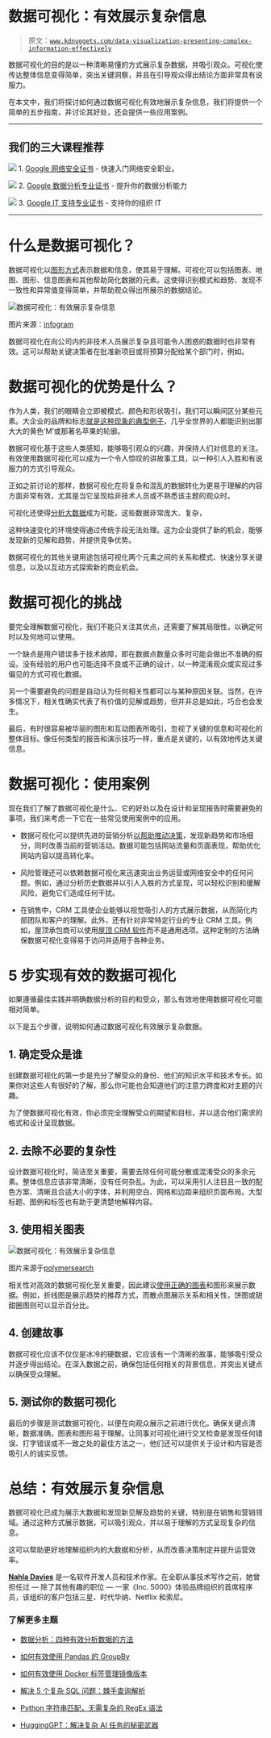 # 数据可视化：有效展示复杂信息

> 原文：[`www.kdnuggets.com/data-visualization-presenting-complex-information-effectively`](https://www.kdnuggets.com/data-visualization-presenting-complex-information-effectively)

数据可视化的目的是以一种清晰易懂的方式展示复杂数据，并吸引观众。可视化使传达整体信息变得简单，突出关键洞察，并且在引导观众得出结论方面非常具有说服力。

在本文中，我们将探讨如何通过数据可视化有效地展示复杂信息，我们将提供一个简单的五步指南，并讨论其好处，还会提供一些应用案例。

* * *

## 我们的三大课程推荐

![](img/0244c01ba9267c002ef39d4907e0b8fb.png) 1\. [Google 网络安全证书](https://www.kdnuggets.com/google-cybersecurity) - 快速入门网络安全职业。

![](img/e225c49c3c91745821c8c0368bf04711.png) 2\. [Google 数据分析专业证书](https://www.kdnuggets.com/google-data-analytics) - 提升你的数据分析能力

![](img/0244c01ba9267c002ef39d4907e0b8fb.png) 3\. [Google IT 支持专业证书](https://www.kdnuggets.com/google-itsupport) - 支持你的组织 IT

* * *

# 什么是数据可视化？

数据可视化以[图形方式](https://www.kdnuggets.com/data-visualization-presenting-complex-information-effectively)表示数据和信息，使其易于理解。可视化可以包括图表、地图、图形、信息图表和其他帮助简化数据的元素。这使得识别模式和趋势、发现不一致性和异常值变得简单，并帮助观众得出所展示的数据结论。

![数据可视化：有效展示复杂信息](img/a26b0f14148cef51533cc9850e57a7da.png)

图片来源：[infogram](https://infogram.com/page/data-visualization)

数据可视化在向公司内的非技术人员展示复杂且可能令人困惑的数据时也非常有效。这可以帮助关键决策者在批准新项目或将预算分配给某个部门时，例如。

# 数据可视化的优势是什么？

作为人类，我们的眼睛会立即被模式、颜色和形状吸引，我们可以瞬间区分某些元素。大企业的品牌和标志[就是这种现象的典型例子](https://blog.hubspot.com/marketing/branding)，几乎全世界的人都能识别出那大大的黄色‘M’或那著名苹果的轮廓。

数据可视化基于这些人类感知，能够吸引观众的兴趣，并保持人们对信息的关注。有效使用数据可视化可以成为一个令人惊叹的讲故事工具，以一种引人入胜和有说服力的方式引导观众。

正如之前讨论的那样，数据可视化在将复杂和混乱的数据转化为更易于理解的内容方面非常有效，尤其是当它呈现给非技术人员或不熟悉该主题的观众时。

可视化还使得[分析大数据](https://www.oracle.com/big-data/what-is-big-data/)成为可能，这些数据非常庞大、复杂，

这种快速变化的环境使得通过传统手段无法处理。这为企业提供了新的机会，能够发现新的见解和趋势，并提供竞争优势。

数据可视化的其他关键用途包括可视化两个元素之间的关系和模式、快速分享关键信息，以及以互动方式探索新的商业机会。

# 数据可视化的挑战

要完全理解数据可视化，我们不能只关注其优点，还需要了解其局限性，以确定何时以及何地可以使用。

一个缺点是用户错误多于技术故障，即在数据点数量众多时可能会做出不准确的假设。没有经验的用户也可能选择不良或不正确的设计，以一种混淆观众或实现过多偏见的方式可视化数据。

另一个需要避免的问题是自动认为任何相关性都可以与某种原因关联。当然，在许多情况下，相关性确实代表了有价值的见解或趋势，但并非总是如此，巧合也会发生。

最后，有时很容易被华丽的图形和互动图表所吸引，忽视了关键的信息和可视化的整体目标。像任何类型的报告和演示技巧一样，重点是关键的，以有效地传达关键信息。

# 数据可视化：使用案例

现在我们了解了数据可视化是什么、它的好处以及在设计和呈现报告时需要避免的事项，我们来考虑一下它在一些常见使用案例中的应用。

+   数据可视化可以提供先进的营销分析[以帮助推动决策](https://improvado.io/blog/advanced-marketing-analytics-an-overview-of-the-top-techniques)，发现新趋势和市场细分，同时改善当前的营销活动。数据可能包括网站流量和页面表现，帮助优化网站内容以提高转化率。

+   风险管理还可以依赖数据可视化来迅速突出业务运营或网络安全中的任何问题。例如，通过分析历史数据并以引人入胜的方式呈现，可以轻松识别和缓解风险，避免它们造成任何干扰。

+   在销售中，CRM 工具使企业能够以视觉吸引人的方式展示数据，从而简化内部团队和客户的理解。此外，还有针对非常特定行业的专业 CRM 工具。例如，屋顶承包商可以使用[屋顶 CRM 软件](https://www.jobnimbus.com/)而不是通用选项。这种定制的方法确保数据可视化变得易于访问并适用于各种业务。

# 5 步实现有效的数据可视化

如果遵循最佳实践并明确数据分析的目的和受众，那么有效地使用数据可视化可能相对简单。

以下是五个步骤，说明如何通过数据可视化有效展示复杂数据。

## 1\. 确定受众是谁

创建数据可视化的第一步是充分了解受众的身份、他们的知识水平和技术专长。如果你对这些人有很好的了解，那么你可能也会知道他们的注意力跨度和对主题的兴趣。

为了使数据可视化有效，你必须完全理解受众的期望和目标，并以适合他们需求的格式和设计呈现数据。

## 2\. 去除不必要的复杂性

设计数据可视化时，简洁至关重要，需要去除任何可能分散或混淆受众的多余元素。整体信息应该非常清晰，没有任何杂乱。为此，可以采用引人注目且一致的配色方案、清晰且合适大小的字体，并利用空白、网格和边距来组织页面布局。大型标题、图例和标签也有助于更清楚地解释内容。

## 3\. 使用相关图表

![数据可视化：有效展示复杂信息](img/d66687695e132408342594cc46749bc0.png)

图片来源于[polymersearch](https://www.polymersearch.com/blog/data-visualization)

相关性对高效的数据可视化至关重要，因此建议[使用正确的图表](https://chartio.com/learn/charts/essential-chart-types-for-data-visualization/)和图形来展示数据。例如，折线图是展示趋势的推荐方式，而散点图展示关系和相关性，饼图或甜甜圈图则可以显示百分比。

## 4\. 创建故事

数据可视化应该不仅仅是冰冷的硬数据，它应该有一个清晰的故事，能够吸引受众并逐步得出结论。在深入数据之前，确保包括任何相关的背景信息，并突出关键点以确保受众理解。

## 5\. 测试你的数据可视化

最后的步骤是测试数据可视化，以便在向观众展示之前进行优化。确保关键点清晰，数据准确，图表和图形易于理解。让同事对可视化进行交叉检查是发现任何错误、打字错误或不一致之处的最佳方法之一，他们还可以提供关于设计和内容是否吸引人的诚实反馈。

# 总结：有效展示复杂信息

数据可视化已成为展示大数据和发现新见解及趋势的关键，特别是在销售和营销领域。通过这种方式展示数据，可以吸引观众，并以易于理解的方式呈现复杂的信息。

这可以帮助更好地理解组织内的大数据和分析，从而改善决策制定并提升运营效率。

**[Nahla Davies](http://nahlawrites.com/)** 是一名软件开发人员和技术作家。在全职从事技术写作之前，她曾担任过 — 除了其他有趣的职位 — 一家《Inc. 5000》体验品牌组织的首席程序员，该组织的客户包括三星、时代华纳、Netflix 和索尼。

### 了解更多主题

+   [数据分析：四种有效分析数据的方法](https://www.kdnuggets.com/2023/04/data-analytics-four-approaches-analyzing-data-effectively.html)

+   [如何有效使用 Pandas 的 GroupBy](https://www.kdnuggets.com/2023/01/effectively-pandas-groupby.html)

+   [如何有效使用 Docker 标签管理镜像版本](https://www.kdnuggets.com/how-to-use-docker-tags-to-manage-image-versions-effectively)

+   [解决 5 个复杂 SQL 问题：棘手查询解析](https://www.kdnuggets.com/2022/07/5-hardest-things-sql.html)

+   [Python 字符串匹配，无需复杂的 RegEx 语法](https://www.kdnuggets.com/2023/02/python-string-matching-without-complex-regex-syntax.html)

+   [HuggingGPT：解决复杂 AI 任务的秘密武器](https://www.kdnuggets.com/2023/05/hugginggpt-secret-weapon-solve-complex-ai-tasks.html)

